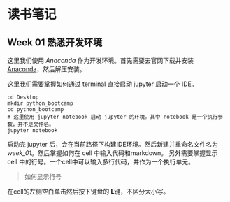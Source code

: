 # 读书笔记

## Week 01 熟悉开发环境

这里我们使用 *Anaconda* 作为开发环境。首先需要去官网下载并安装 [Anaconda](https://www.anaconda.com/products/individual)，然后解压安装。

这里我们需要掌握如何通过 terminal 直接启动 jupyter 启动一个 IDE。

```shell
cd Desktop
mkdir python_bootcamp
cd python_bootcamp
# 这里使用 jupyter notebook 启动 jupyter 的环境。其中 notebook 是一个执行参数，并不是文件名。
jupyter notebook
```

启动完 jupyter 后，会在当前路径下构建IDE环境。然后新建并重命名文件名为 *week_01*。然后掌握如何在 cell 中输入代码和markdown。
另外需要掌握显示 cell 中的行号。一个cell中可以输入多行代码，并作为一个执行单元。

> 如何显示行号

在cell的左侧空白单击然后按下键盘的 **L**键，不区分大小写。

